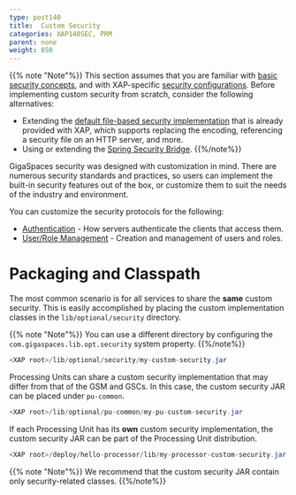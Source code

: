 ```yaml
---
type: post140
title:  Custom Security
categories: XAP140SEC, PRM
parent: none
weight: 850
---
```


{{% note "Note"%}}
This section assumes that you are familiar with [basic security concepts](./security-concepts.html), and with XAP-specific [security configurations](./security-configurations.html). Before implementing custom security from scratch, consider the following alternatives:

- Extending the [default file-based security implementation](./default-file-based-security-implementation-ext.html) that is already provided with XAP, which supports replacing the encoding, referencing a security file on an HTTP server, and more.
- Using or extending the [Spring Security Bridge](./spring-security-bridge.html).
{{%/note%}}

GigaSpaces security was designed with customization in mind. There are numerous security standards and practices, so users can implement the built-in security features out of the box, or customize them to suit the needs of the industry and environment.

You can customize the security protocols for the following:

- [Authentication](./custom-authentication.html) - How servers authenticate the clients that access them.
- [User/Role Management](./custom-user-role-management.html) - Creation and management of users and roles.



# Packaging and Classpath

The most common scenario is for all services to share the **same** custom security. This is easily accomplished by placing the custom implementation classes in the `lib/optional/security` directory.

{{% note "Note"%}}
You can use a different directory by configuring the `com.gigaspaces.lib.opt.security` system property.
{{%/note%}}


```java
<XAP root>/lib/optional/security/my-custom-security.jar
```

Processing Units can share a custom security implementation that may differ from that of the GSM and GSCs. In this case, the custom security JAR can be placed under `pu-common`.


```java
<XAP root>/lib/optional/pu-common/my-pu-custom-security.jar
```

If each Processing Unit has its **own** custom security implementation, the custom security JAR can be part of the Processing Unit distribution.


```java
<XAP root>/deploy/hello-processor/lib/my-processor-custom-security.jar
```

{{% note "Note"%}} 
We recommend that the custom security JAR contain only security-related classes. 
{{%/note%}}
